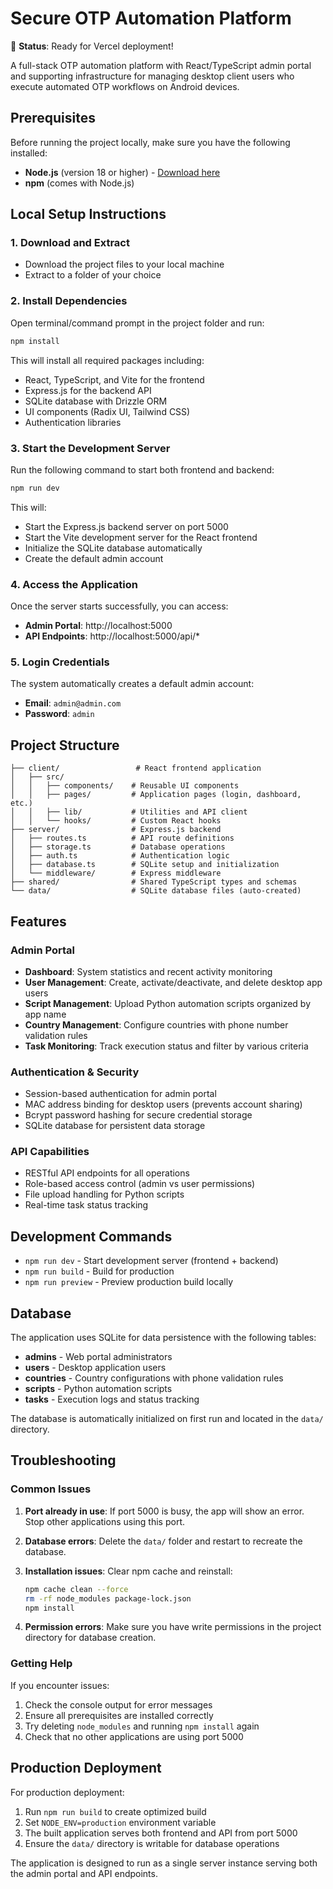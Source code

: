# Secure OTP Automation Platform

🚀 **Status**: Ready for Vercel deployment!

A full-stack OTP automation platform with React/TypeScript admin portal and supporting infrastructure for managing desktop client users who execute automated OTP workflows on Android devices.

## Prerequisites

Before running the project locally, make sure you have the following installed:

- **Node.js** (version 18 or higher) - [Download here](https://nodejs.org/)
- **npm** (comes with Node.js)

## Local Setup Instructions

### 1. Download and Extract
- Download the project files to your local machine
- Extract to a folder of your choice

### 2. Install Dependencies
Open terminal/command prompt in the project folder and run:

```bash
npm install
```

This will install all required packages including:
- React, TypeScript, and Vite for the frontend
- Express.js for the backend API
- SQLite database with Drizzle ORM
- UI components (Radix UI, Tailwind CSS)
- Authentication libraries

### 3. Start the Development Server
Run the following command to start both frontend and backend:

```bash
npm run dev
```

This will:
- Start the Express.js backend server on port 5000
- Start the Vite development server for the React frontend
- Initialize the SQLite database automatically
- Create the default admin account

### 4. Access the Application

Once the server starts successfully, you can access:

- **Admin Portal**: http://localhost:5000
- **API Endpoints**: http://localhost:5000/api/*

### 5. Login Credentials

The system automatically creates a default admin account:

- **Email**: `admin@admin.com`
- **Password**: `admin`

## Project Structure

```
├── client/                 # React frontend application
│   ├── src/
│   │   ├── components/    # Reusable UI components
│   │   ├── pages/         # Application pages (login, dashboard, etc.)
│   │   ├── lib/           # Utilities and API client
│   │   └── hooks/         # Custom React hooks
├── server/                # Express.js backend
│   ├── routes.ts          # API route definitions
│   ├── storage.ts         # Database operations
│   ├── auth.ts            # Authentication logic
│   ├── database.ts        # SQLite setup and initialization
│   └── middleware/        # Express middleware
├── shared/                # Shared TypeScript types and schemas
└── data/                  # SQLite database files (auto-created)
```

## Features

### Admin Portal
- **Dashboard**: System statistics and recent activity monitoring
- **User Management**: Create, activate/deactivate, and delete desktop app users
- **Script Management**: Upload Python automation scripts organized by app name
- **Country Management**: Configure countries with phone number validation rules
- **Task Monitoring**: Track execution status and filter by various criteria

### Authentication & Security
- Session-based authentication for admin portal
- MAC address binding for desktop users (prevents account sharing)
- Bcrypt password hashing for secure credential storage
- SQLite database for persistent data storage

### API Capabilities
- RESTful API endpoints for all operations
- Role-based access control (admin vs user permissions)
- File upload handling for Python scripts
- Real-time task status tracking

## Development Commands

- `npm run dev` - Start development server (frontend + backend)
- `npm run build` - Build for production
- `npm run preview` - Preview production build locally

## Database

The application uses SQLite for data persistence with the following tables:
- **admins** - Web portal administrators
- **users** - Desktop application users
- **countries** - Country configurations with phone validation rules
- **scripts** - Python automation scripts
- **tasks** - Execution logs and status tracking

The database is automatically initialized on first run and located in the `data/` directory.

## Troubleshooting

### Common Issues

1. **Port already in use**: If port 5000 is busy, the app will show an error. Stop other applications using this port.

2. **Database errors**: Delete the `data/` folder and restart to recreate the database.

3. **Installation issues**: Clear npm cache and reinstall:
   ```bash
   npm cache clean --force
   rm -rf node_modules package-lock.json
   npm install
   ```

4. **Permission errors**: Make sure you have write permissions in the project directory for database creation.

### Getting Help

If you encounter issues:
1. Check the console output for error messages
2. Ensure all prerequisites are installed correctly
3. Try deleting `node_modules` and running `npm install` again
4. Check that no other applications are using port 5000

## Production Deployment

For production deployment:
1. Run `npm run build` to create optimized build
2. Set `NODE_ENV=production` environment variable
3. The built application serves both frontend and API from port 5000
4. Ensure the `data/` directory is writable for database operations

The application is designed to run as a single server instance serving both the admin portal and API endpoints.